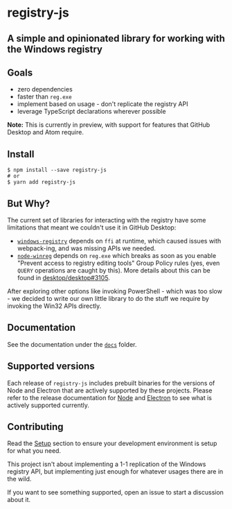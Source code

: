 # registry-js

## A simple and opinionated library for working with the Windows registry

## Goals

* zero dependencies
* faster than `reg.exe`
* implement based on usage - don't replicate the registry API
* leverage TypeScript declarations wherever possible

**Note:** This is currently in preview, with support for features that GitHub
Desktop and Atom require.

## Install 

```shellsession
$ npm install --save registry-js
# or
$ yarn add registry-js
```

## But Why?

The current set of libraries for interacting with the registry have some
limitations that meant we couldn't use it in GitHub Desktop:

* [`windows-registry`](https://www.npmjs.com/package/windows-registry) depends
  on `ffi` at runtime, which caused issues with webpack-ing, and was missing
  APIs we needed.
* [`node-winreg`](https://www.npmjs.com/package/node-winreg) depends on
  `reg.exe` which breaks as soon as you enable "Prevent access to registry
  editing tools" Group Policy rules (yes, even `QUERY` operations are caught by
  this). More details about this can be found in
  [desktop/desktop#3105](https://github.com/desktop/desktop/issues/3105).

After exploring other options like invoking PowerShell - which was too slow - we
decided to write our own little library to do the stuff we require by invoking
the Win32 APIs directly.

## Documentation

See the documentation under the
[`docs`](https://github.com/desktop/registry-js/tree/master/docs) folder.

## Supported versions

Each release of `registry-js` includes prebuilt binaries for the versions of
Node and Electron that are actively supported by these projects. Please refer
to the release documentation for [Node](https://github.com/nodejs/Release) and
[Electron](https://electronjs.org/docs/tutorial/support) to see what is
actively supported currently.

## Contributing

Read the [Setup](https://github.com/desktop/registry-js/blob/master/docs/index.md#setup)
section to ensure your development environment is setup for what you need.

This project isn't about implementing a 1-1 replication of the Windows registry
API, but implementing just enough for whatever usages there are in the wild.

If you want to see something supported, open an issue to start a discussion
about it.
